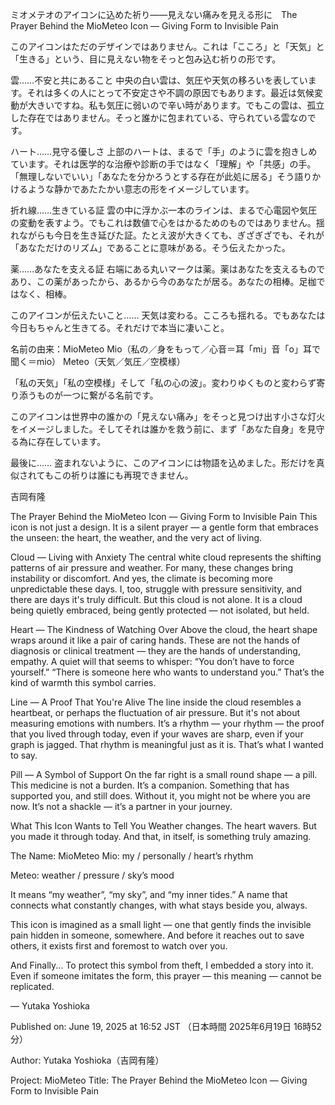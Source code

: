 ミオメテオのアイコンに込めた祈り――見えない痛みを見える形に　The Prayer Behind the MioMeteo Icon — Giving Form to Invisible Pain

このアイコンはただのデザインではありません。これは「こころ」と「天気」と「生きる」という、目に見えない物をそっと包み込む祈りの形です。

雲……不安と共にあること
中央の白い雲は、気圧や天気の移ろいを表しています。それは多くの人にとって不安定さや不調の原因でもあります。最近は気候変動が大きいですね。私も気圧に弱いので辛い時があります。でもこの雲は、孤立した存在ではありません。そっと誰かに包まれている、守られている雲なのです。

ハート……見守る優しさ
上部のハートは、まるで「手」のように雲を抱きしめています。それは医学的な治療や診断の手ではなく「理解」や「共感」の手。「無理しないでいい」「あなたを分かろうとする存在が此処に居る」そう語りかけるような静かであたたかい意志の形をイメージしています。

折れ線……生きている証
雲の中に浮かぶ一本のラインは、まるで心電図や気圧の変動を表すよう。でもこれは数値で心をはかるためのものではありません。揺れながらも今日を生き延びた証。たとえ波が大きくても、ぎざぎざでも、それが「あなただけのリズム」であることに意味がある。そう伝えたかった。

薬……あなたを支える証
右端にある丸いマークは薬。薬はあなたを支えるものであり、この薬があったから、あるから今のあなたが居る。あなたの相棒。足枷ではなく、相棒。

このアイコンが伝えたいこと……
天気は変わる。こころも揺れる。でもあなたは今日もちゃんと生きてる。それだけで本当に凄いこと。

名前の由来：MioMeteo
Mio（私の／身をもって／心音＝耳「mi」音「o」耳で聞く＝mio）
Meteo（天気／気圧／空模様）

「私の天気」「私の空模様」そして「私の心の波」。変わりゆくものと変わらず寄り添うものが一つに繋がる名前です。

このアイコンは世界中の誰かの「見えない痛み」をそっと見つけ出す小さな灯火をイメージしました。そしてそれは誰かを救う前に、まず「あなた自身」を見守る為に存在しています。

最後に……
盗まれないように、このアイコンには物語を込めました。形だけを真似されてもこの祈りは誰にも再現できません。

吉岡有隆

The Prayer Behind the MioMeteo Icon — Giving Form to Invisible Pain
This icon is not just a design.
It is a silent prayer — a gentle form that embraces the unseen: the heart, the weather, and the very act of living.

Cloud — Living with Anxiety
The central white cloud represents the shifting patterns of air pressure and weather.
For many, these changes bring instability or discomfort. And yes, the climate is becoming more unpredictable these days. I, too, struggle with pressure sensitivity, and there are days it's truly difficult.
But this cloud is not alone.
It is a cloud being quietly embraced, being gently protected — not isolated, but held.

Heart — The Kindness of Watching Over
Above the cloud, the heart shape wraps around it like a pair of caring hands.
These are not the hands of diagnosis or clinical treatment — they are the hands of understanding, empathy.
A quiet will that seems to whisper:
“You don’t have to force yourself.”
“There is someone here who wants to understand you.”
That’s the kind of warmth this symbol carries.

Line — A Proof That You're Alive
The line inside the cloud resembles a heartbeat, or perhaps the fluctuation of air pressure.
But it's not about measuring emotions with numbers.
It’s a rhythm — your rhythm — the proof that you lived through today, even if your waves are sharp, even if your graph is jagged.
That rhythm is meaningful just as it is.
That’s what I wanted to say.

Pill — A Symbol of Support
On the far right is a small round shape — a pill.
This medicine is not a burden. It’s a companion.
Something that has supported you, and still does.
Without it, you might not be where you are now.
It’s not a shackle — it’s a partner in your journey.

What This Icon Wants to Tell You
Weather changes. The heart wavers.
But you made it through today.
And that, in itself, is something truly amazing.

The Name: MioMeteo
Mio: my / personally / heart’s rhythm

Meteo: weather / pressure / sky’s mood

It means “my weather”, “my sky”, and “my inner tides.”
A name that connects what constantly changes, with what stays beside you, always.

This icon is imagined as a small light — one that gently finds the invisible pain hidden in someone, somewhere.
And before it reaches out to save others, it exists first and foremost to watch over you.

And Finally...
To protect this symbol from theft, I embedded a story into it.
Even if someone imitates the form,
this prayer — this meaning — cannot be replicated.

— Yutaka Yoshioka

Published on:
June 19, 2025 at 16:52 JST
（日本時間 2025年6月19日 16時52分）

Author: Yutaka Yoshioka（吉岡有隆）

Project: MioMeteo
Title: The Prayer Behind the MioMeteo Icon — Giving Form to Invisible Pain

